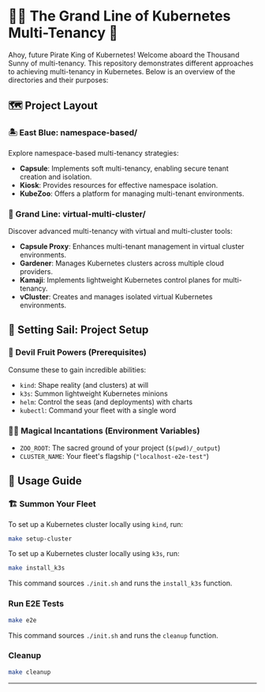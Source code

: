 # 🏴‍☠️ The Grand Line of Kubernetes Multi-Tenancy 🌊

Ahoy, future Pirate King of Kubernetes! Welcome aboard the Thousand Sunny of multi-tenancy. This repository demonstrates different approaches to achieving multi-tenancy in Kubernetes. Below is an overview of the directories and their purposes:

## 🗺️ Project Layout

### 🏝️ East Blue: namespace-based/

Explore namespace-based multi-tenancy strategies:

- **Capsule**: Implements soft multi-tenancy, enabling secure tenant creation and isolation.
- **Kiosk**: Provides resources for effective namespace isolation.
- **KubeZoo**: Offers a platform for managing multi-tenant environments.

### 🌋 Grand Line: virtual-multi-cluster/

Discover advanced multi-tenancy with virtual and multi-cluster tools:

- **Capsule Proxy**: Enhances multi-tenant management in virtual cluster environments.
- **Gardener**: Manages Kubernetes clusters across multiple cloud providers.
- **Kamaji**: Implements lightweight Kubernetes control planes for multi-tenancy.
- **vCluster**: Creates and manages isolated virtual Kubernetes environments.

## 🧭 Setting Sail: Project Setup

### 📜 Devil Fruit Powers (Prerequisites)

Consume these to gain incredible abilities:
- `kind`: Shape reality (and clusters) at will
- `k3s`: Summon lightweight Kubernetes minions
- `helm`: Control the seas (and deployments) with charts
- `kubectl`: Command your fleet with a single word


### 🧙‍♂️ Magical Incantations (Environment Variables)

- `ZOO_ROOT`: The sacred ground of your project (`$(pwd)/_output`)
- `CLUSTER_NAME`: Your fleet's flagship (`"localhost-e2e-test"`)

## 🚀 Usage Guide

### 🏗️ Summon Your Fleet

To set up a Kubernetes cluster locally using `kind`, run:

```bash
make setup-cluster
```

To set up a Kubernetes cluster locally using `k3s`, run:

```bash
make install_k3s
```

This command sources `./init.sh` and runs the `install_k3s` function.

### Run E2E Tests

```bash
make e2e
```

This command sources `./init.sh` and runs the `cleanup` function.

### Cleanup

```bash
make cleanup
```

---